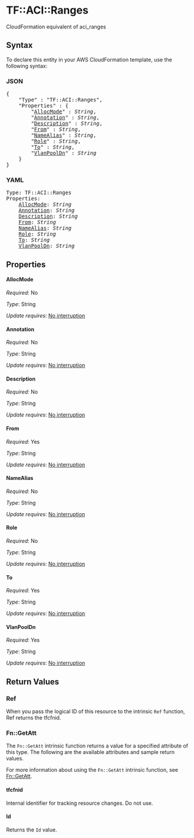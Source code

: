 # TF::ACI::Ranges

CloudFormation equivalent of aci_ranges

## Syntax

To declare this entity in your AWS CloudFormation template, use the following syntax:

### JSON

<pre>
{
    "Type" : "TF::ACI::Ranges",
    "Properties" : {
        "<a href="#allocmode" title="AllocMode">AllocMode</a>" : <i>String</i>,
        "<a href="#annotation" title="Annotation">Annotation</a>" : <i>String</i>,
        "<a href="#description" title="Description">Description</a>" : <i>String</i>,
        "<a href="#from" title="From">From</a>" : <i>String</i>,
        "<a href="#namealias" title="NameAlias">NameAlias</a>" : <i>String</i>,
        "<a href="#role" title="Role">Role</a>" : <i>String</i>,
        "<a href="#to" title="To">To</a>" : <i>String</i>,
        "<a href="#vlanpooldn" title="VlanPoolDn">VlanPoolDn</a>" : <i>String</i>
    }
}
</pre>

### YAML

<pre>
Type: TF::ACI::Ranges
Properties:
    <a href="#allocmode" title="AllocMode">AllocMode</a>: <i>String</i>
    <a href="#annotation" title="Annotation">Annotation</a>: <i>String</i>
    <a href="#description" title="Description">Description</a>: <i>String</i>
    <a href="#from" title="From">From</a>: <i>String</i>
    <a href="#namealias" title="NameAlias">NameAlias</a>: <i>String</i>
    <a href="#role" title="Role">Role</a>: <i>String</i>
    <a href="#to" title="To">To</a>: <i>String</i>
    <a href="#vlanpooldn" title="VlanPoolDn">VlanPoolDn</a>: <i>String</i>
</pre>

## Properties

#### AllocMode

_Required_: No

_Type_: String

_Update requires_: [No interruption](https://docs.aws.amazon.com/AWSCloudFormation/latest/UserGuide/using-cfn-updating-stacks-update-behaviors.html#update-no-interrupt)

#### Annotation

_Required_: No

_Type_: String

_Update requires_: [No interruption](https://docs.aws.amazon.com/AWSCloudFormation/latest/UserGuide/using-cfn-updating-stacks-update-behaviors.html#update-no-interrupt)

#### Description

_Required_: No

_Type_: String

_Update requires_: [No interruption](https://docs.aws.amazon.com/AWSCloudFormation/latest/UserGuide/using-cfn-updating-stacks-update-behaviors.html#update-no-interrupt)

#### From

_Required_: Yes

_Type_: String

_Update requires_: [No interruption](https://docs.aws.amazon.com/AWSCloudFormation/latest/UserGuide/using-cfn-updating-stacks-update-behaviors.html#update-no-interrupt)

#### NameAlias

_Required_: No

_Type_: String

_Update requires_: [No interruption](https://docs.aws.amazon.com/AWSCloudFormation/latest/UserGuide/using-cfn-updating-stacks-update-behaviors.html#update-no-interrupt)

#### Role

_Required_: No

_Type_: String

_Update requires_: [No interruption](https://docs.aws.amazon.com/AWSCloudFormation/latest/UserGuide/using-cfn-updating-stacks-update-behaviors.html#update-no-interrupt)

#### To

_Required_: Yes

_Type_: String

_Update requires_: [No interruption](https://docs.aws.amazon.com/AWSCloudFormation/latest/UserGuide/using-cfn-updating-stacks-update-behaviors.html#update-no-interrupt)

#### VlanPoolDn

_Required_: Yes

_Type_: String

_Update requires_: [No interruption](https://docs.aws.amazon.com/AWSCloudFormation/latest/UserGuide/using-cfn-updating-stacks-update-behaviors.html#update-no-interrupt)

## Return Values

### Ref

When you pass the logical ID of this resource to the intrinsic `Ref` function, Ref returns the tfcfnid.

### Fn::GetAtt

The `Fn::GetAtt` intrinsic function returns a value for a specified attribute of this type. The following are the available attributes and sample return values.

For more information about using the `Fn::GetAtt` intrinsic function, see [Fn::GetAtt](https://docs.aws.amazon.com/AWSCloudFormation/latest/UserGuide/intrinsic-function-reference-getatt.html).

#### tfcfnid

Internal identifier for tracking resource changes. Do not use.

#### Id

Returns the <code>Id</code> value.

